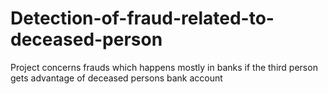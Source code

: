 # Detection-of-fraud-related-to-deceased-person
Project concerns frauds which happens mostly in banks if the third person gets advantage of deceased persons bank account
